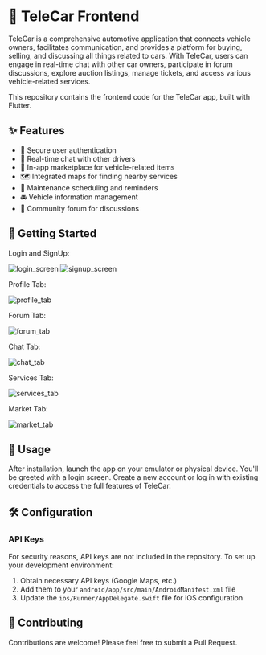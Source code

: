 # 🚗 TeleCar Frontend

TeleCar is a comprehensive automotive application that connects vehicle owners, facilitates communication, and provides a platform for buying, selling, and discussing all things related to cars. With TeleCar, users can engage in real-time chat with other car owners, participate in forum discussions, explore auction listings, manage tickets, and access various vehicle-related services.

This repository contains the frontend code for the TeleCar app, built with Flutter.



## ✨ Features

- 🔐 Secure user authentication
- 💬 Real-time chat with other drivers
- 🛒 In-app marketplace for vehicle-related items
- 🗺️ Integrated maps for finding nearby services
- 📅 Maintenance scheduling and reminders
- 🚘 Vehicle information management
- 📣 Community forum for discussions

## 🚀 Getting Started

Login and SignUp:

![login_screen](https://github.com/user-attachments/assets/b54524cd-d394-4dfa-a232-511c4a76852d)   ![signup_screen](https://github.com/user-attachments/assets/4bdf5300-4b1c-41a0-b371-0dc051c9ca99)


Profile Tab:

![profile_tab](https://github.com/user-attachments/assets/9b905551-8cee-4007-9c5b-5a9d752c1a5e)


Forum Tab:

![forum_tab](https://github.com/user-attachments/assets/f06fcdf0-6488-4c3f-8692-9919027b1ca5)


Chat Tab:

![chat_tab](https://github.com/user-attachments/assets/532aeb5f-8e6c-46e8-ac2e-5c124dac097d)


Services Tab:

![services_tab](https://github.com/user-attachments/assets/579c1729-ceb8-4a70-9919-bec098141c3f)


Market Tab:

![market_tab](https://github.com/user-attachments/assets/a4c69702-bc06-49c4-a7fc-6e064c0dfbc9)


## 📱 Usage

After installation, launch the app on your emulator or physical device. You'll be greeted with a login screen. Create a new account or log in with existing credentials to access the full features of TeleCar.

## 🛠️ Configuration

### API Keys

For security reasons, API keys are not included in the repository. To set up your development environment:

1. Obtain necessary API keys (Google Maps, etc.)
2. Add them to your `android/app/src/main/AndroidManifest.xml` file
3. Update the `ios/Runner/AppDelegate.swift` file for iOS configuration

## 🤝 Contributing

Contributions are welcome! Please feel free to submit a Pull Request.




